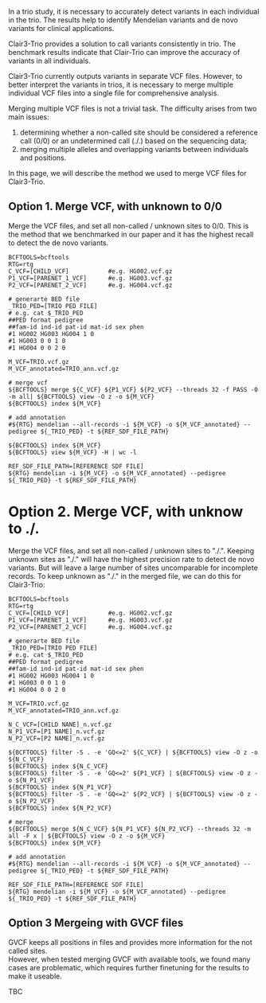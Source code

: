 
In a trio study, it is necessary to accurately detect variants in each individual in the trio. The results help to identify Mendelian variants and de novo variants for clinical applications.

Clair3-Trio provides a solution to call variants consistently in trio. The benchmark results indicate that Clair-Trio can improve the accuracy of variants in all individuals.

Clair3-Trio currently outputs variants in separate VCF files. However, to better interpret the variants in trios, it is necessary to merge multiple individual VCF files into a single file for comprehensive analysis.

Merging multiple VCF files is not a trivial task. The difficulty arises from two main issues:

1) determining whether a non-called site should be considered a reference call (0/0) or an undetermined call (./.) based on the sequencing data;
2) merging multiple alleles and overlapping variants between individuals and positions.


In this page, we will describe the method we used to merge VCF files for Clair3-Trio.


## Option 1. Merge VCF, with unknown to 0/0

Merge the VCF files, and set all non-called / unknown sites to 0/0.
This is the method that we benchmarked in our paper and it has the highest recall to detect the de novo variants.


```
BCFTOOLS=bcftools
RTG=rtg
C_VCF=[CHILD_VCF]			#e.g. HG002.vcf.gz
P1_VCF=[PARENET_1_VCF]		#e.g. HG003.vcf.gz
P2_VCF=[PARENET_2_VCF]		#e.g. HG004.vcf.gz

# generarte BED file
_TRIO_PED=[TRIO PED FILE]
# e.g. cat $_TRIO_PED
##PED format pedigree
##fam-id ind-id pat-id mat-id sex phen
#1 HG002 HG003 HG004 1 0
#1 HG003 0 0 1 0
#1 HG004 0 0 2 0

M_VCF=TRIO.vcf.gz
M_VCF_annotated=TRIO_ann.vcf.gz
                 
# merge vcf 
${BCFTOOLS} merge ${C_VCF} ${P1_VCF} ${P2_VCF} --threads 32 -f PASS -0 -m all| ${BCFTOOLS} view -O z -o ${M_VCF}
${BCFTOOLS} index ${M_VCF}

# add annotation
#${RTG} mendelian --all-records -i ${M_VCF} -o ${M_VCF_annotated} --pedigree ${_TRIO_PED} -t ${REF_SDF_FILE_PATH}
                 
${BCFTOOLS} index ${M_VCF}
${BCFTOOLS} view ${M_VCF} -H | wc -l
                 
REF_SDF_FILE_PATH=[REFERENCE SDF FILE]
${RTG} mendelian -i ${M_VCF} -o ${M_VCF_annotated} --pedigree ${_TRIO_PED} -t ${REF_SDF_FILE_PATH} 
```


# Option 2. Merge VCF, with unknow to ./.

Merge the VCF files, and set all non-called / unknown sites to "./.".
Keeping unknown sites as "./." will have the highest precision rate to detect de novo variants. But will leave a large number of sites uncomparable for incomplete records.
To keep unknown as "./." in the merged file, we can do this for Clair3-Trio:

```
BCFTOOLS=bcftools
RTG=rtg
C_VCF=[CHILD_VCF]			#e.g. HG002.vcf.gz
P1_VCF=[PARENET_1_VCF]		#e.g. HG003.vcf.gz
P2_VCF=[PARENET_2_VCF]		#e.g. HG004.vcf.gz

# generarte BED file
_TRIO_PED=[TRIO PED FILE]
# e.g. cat $_TRIO_PED
##PED format pedigree
##fam-id ind-id pat-id mat-id sex phen
#1 HG002 HG003 HG004 1 0
#1 HG003 0 0 1 0
#1 HG004 0 0 2 0

M_VCF=TRIO.vcf.gz
M_VCF_annotated=TRIO_ann.vcf.gz

N_C_VCF=[CHILD NANE]_n.vcf.gz 
N_P1_VCF=[P1 NAME]_n.vcf.gz 
N_P2_VCF=[P2 NAME]_n.vcf.gz 
                 
${BCFTOOLS} filter -S . -e 'GQ<=2' ${C_VCF} | ${BCFTOOLS} view -O z -o ${N_C_VCF}
${BCFTOOLS} index ${N_C_VCF}
${BCFTOOLS} filter -S . -e 'GQ<=2' ${P1_VCF} | ${BCFTOOLS} view -O z -o ${N_P1_VCF}
${BCFTOOLS} index ${N_P1_VCF}
${BCFTOOLS} filter -S . -e 'GQ<=2' ${P2_VCF} | ${BCFTOOLS} view -O z -o ${N_P2_VCF}
${BCFTOOLS} index ${N_P2_VCF}

# merge
${BCFTOOLS} merge ${N_C_VCF} ${N_P1_VCF} ${N_P2_VCF} --threads 32 -m all -F x | ${BCFTOOLS} view -O z -o ${M_VCF}
${BCFTOOLS} index ${M_VCF}

# add annotation
#${RTG} mendelian --all-records -i ${M_VCF} -o ${M_VCF_annotated} --pedigree ${_TRIO_PED} -t ${REF_SDF_FILE_PATH}
                 
REF_SDF_FILE_PATH=[REFERENCE SDF FILE]
${RTG} mendelian -i ${M_VCF} -o ${M_VCF_annotated} --pedigree ${_TRIO_PED} -t ${REF_SDF_FILE_PATH} 
```

## Option 3 Mergeing with GVCF files

GVCF keeps all positions in files and provides more information for the not called sites.                                                                           
However, when tested merging GVCF with available tools, we found many cases are problematic, which requires further finetuning for the results to make it useable.                                                                                                                       
                                                              
TBC

